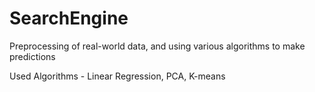 # SearchEngine
Preprocessing of real-world data, and using various algorithms to make predictions

Used Algorithms - Linear Regression, PCA, K-means
